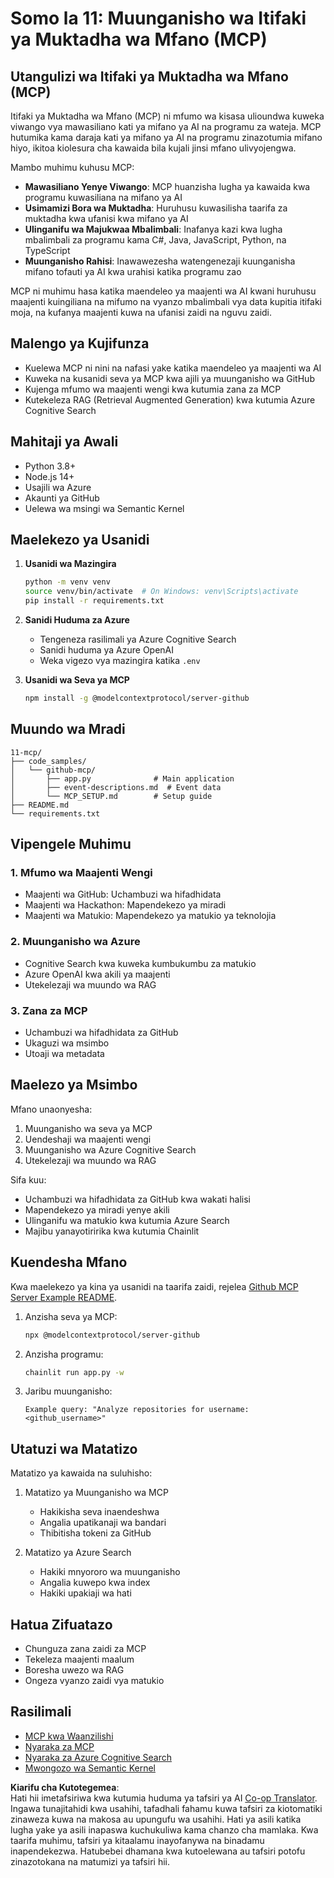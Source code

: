 <!--
CO_OP_TRANSLATOR_METADATA:
{
  "original_hash": "bbce3572338711aeab758506379ab716",
  "translation_date": "2025-07-12T13:49:55+00:00",
  "source_file": "11-mcp/README.md",
  "language_code": "sw"
}
-->
# Somo la 11: Muunganisho wa Itifaki ya Muktadha wa Mfano (MCP)

## Utangulizi wa Itifaki ya Muktadha wa Mfano (MCP)

Itifaki ya Muktadha wa Mfano (MCP) ni mfumo wa kisasa ulioundwa kuweka viwango vya mawasiliano kati ya mifano ya AI na programu za wateja. MCP hutumika kama daraja kati ya mifano ya AI na programu zinazotumia mifano hiyo, ikitoa kiolesura cha kawaida bila kujali jinsi mfano ulivyojengwa.

Mambo muhimu kuhusu MCP:

- **Mawasiliano Yenye Viwango**: MCP huanzisha lugha ya kawaida kwa programu kuwasiliana na mifano ya AI  
- **Usimamizi Bora wa Muktadha**: Huruhusu kuwasilisha taarifa za muktadha kwa ufanisi kwa mifano ya AI  
- **Ulinganifu wa Majukwaa Mbalimbali**: Inafanya kazi kwa lugha mbalimbali za programu kama C#, Java, JavaScript, Python, na TypeScript  
- **Muunganisho Rahisi**: Inawawezesha watengenezaji kuunganisha mifano tofauti ya AI kwa urahisi katika programu zao  

MCP ni muhimu hasa katika maendeleo ya maajenti wa AI kwani huruhusu maajenti kuingiliana na mifumo na vyanzo mbalimbali vya data kupitia itifaki moja, na kufanya maajenti kuwa na ufanisi zaidi na nguvu zaidi.

## Malengo ya Kujifunza
- Kuelewa MCP ni nini na nafasi yake katika maendeleo ya maajenti wa AI  
- Kuweka na kusanidi seva ya MCP kwa ajili ya muunganisho wa GitHub  
- Kujenga mfumo wa maajenti wengi kwa kutumia zana za MCP  
- Kutekeleza RAG (Retrieval Augmented Generation) kwa kutumia Azure Cognitive Search  

## Mahitaji ya Awali
- Python 3.8+  
- Node.js 14+  
- Usajili wa Azure  
- Akaunti ya GitHub  
- Uelewa wa msingi wa Semantic Kernel  

## Maelekezo ya Usanidi

1. **Usanidi wa Mazingira**  
   ```bash
   python -m venv venv
   source venv/bin/activate  # On Windows: venv\Scripts\activate
   pip install -r requirements.txt
   ```

2. **Sanidi Huduma za Azure**  
   - Tengeneza rasilimali ya Azure Cognitive Search  
   - Sanidi huduma ya Azure OpenAI  
   - Weka vigezo vya mazingira katika `.env`  

3. **Usanidi wa Seva ya MCP**  
   ```bash
   npm install -g @modelcontextprotocol/server-github
   ```

## Muundo wa Mradi

```
11-mcp/
├── code_samples/
│   └── github-mcp/
│       ├── app.py              # Main application
│       ├── event-descriptions.md  # Event data
│       └── MCP_SETUP.md        # Setup guide
├── README.md
└── requirements.txt
```

## Vipengele Muhimu

### 1. Mfumo wa Maajenti Wengi  
- Maajenti wa GitHub: Uchambuzi wa hifadhidata  
- Maajenti wa Hackathon: Mapendekezo ya miradi  
- Maajenti wa Matukio: Mapendekezo ya matukio ya teknolojia  

### 2. Muunganisho wa Azure  
- Cognitive Search kwa kuweka kumbukumbu za matukio  
- Azure OpenAI kwa akili ya maajenti  
- Utekelezaji wa muundo wa RAG  

### 3. Zana za MCP  
- Uchambuzi wa hifadhidata za GitHub  
- Ukaguzi wa msimbo  
- Utoaji wa metadata  

## Maelezo ya Msimbo

Mfano unaonyesha:  
1. Muunganisho wa seva ya MCP  
2. Uendeshaji wa maajenti wengi  
3. Muunganisho wa Azure Cognitive Search  
4. Utekelezaji wa muundo wa RAG  

Sifa kuu:  
- Uchambuzi wa hifadhidata za GitHub kwa wakati halisi  
- Mapendekezo ya miradi yenye akili  
- Ulinganifu wa matukio kwa kutumia Azure Search  
- Majibu yanayotiririka kwa kutumia Chainlit  

## Kuendesha Mfano

Kwa maelekezo ya kina ya usanidi na taarifa zaidi, rejelea [Github MCP Server Example README](./code_samples/github-mcp/README.md).

1. Anzisha seva ya MCP:  
   ```bash
   npx @modelcontextprotocol/server-github
   ```

2. Anzisha programu:  
   ```bash
   chainlit run app.py -w
   ```

3. Jaribu muunganisho:  
   ```
   Example query: "Analyze repositories for username: <github_username>"
   ```

## Utatuzi wa Matatizo

Matatizo ya kawaida na suluhisho:  
1. Matatizo ya Muunganisho wa MCP  
   - Hakikisha seva inaendeshwa  
   - Angalia upatikanaji wa bandari  
   - Thibitisha tokeni za GitHub  

2. Matatizo ya Azure Search  
   - Hakiki mnyororo wa muunganisho  
   - Angalia kuwepo kwa index  
   - Hakiki upakiaji wa hati  

## Hatua Zifuatazo
- Chunguza zana zaidi za MCP  
- Tekeleza maajenti maalum  
- Boresha uwezo wa RAG  
- Ongeza vyanzo zaidi vya matukio  

## Rasilimali
- [MCP kwa Waanzilishi](https://aka.ms/mcp-for-beginners)  
- [Nyaraka za MCP](https://github.com/microsoft/semantic-kernel/tree/main/python/semantic-kernel/semantic_kernel/connectors/mcp)  
- [Nyaraka za Azure Cognitive Search](https://learn.microsoft.com/azure/search/)  
- [Mwongozo wa Semantic Kernel](https://learn.microsoft.com/semantic-kernel/)

**Kiarifu cha Kutotegemea**:  
Hati hii imetafsiriwa kwa kutumia huduma ya tafsiri ya AI [Co-op Translator](https://github.com/Azure/co-op-translator). Ingawa tunajitahidi kwa usahihi, tafadhali fahamu kuwa tafsiri za kiotomatiki zinaweza kuwa na makosa au upungufu wa usahihi. Hati ya asili katika lugha yake ya asili inapaswa kuchukuliwa kama chanzo cha mamlaka. Kwa taarifa muhimu, tafsiri ya kitaalamu inayofanywa na binadamu inapendekezwa. Hatubebei dhamana kwa kutoelewana au tafsiri potofu zinazotokana na matumizi ya tafsiri hii.